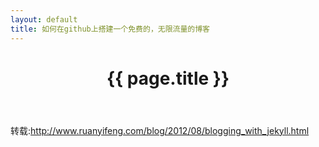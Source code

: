 ```yaml
---
layout: default
title: 如何在github上搭建一个免费的，无限流量的博客
---
```


<header class="header">
	<h1>{{ page.title }}</h1>
</header>
<!-- /header -->

<section class="g-content">
	<p>
		转载:<a href="http://www.ruanyifeng.com/blog/2012/08/blogging_with_jekyll.html" title="">http://www.ruanyifeng.com/blog/2012/08/blogging_with_jekyll.html</a>
	</p>
</section>